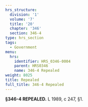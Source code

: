 ```yaml
---
hrs_structure:
  division: '1'
  volume: '7'
  title: '20'
  chapter: '346'
  section: 346-4
type: hrs_section
tags:
  - Government
menu:
  hrs:
    identifier: HRS_0346-0004
    parent: HRS0346
    name: 346-4 Repealed
weight: 8025
title: Repealed
full_title: 346-4 Repealed
---
```

**§346-4 REPEALED.** L 1989, c 247, §1.